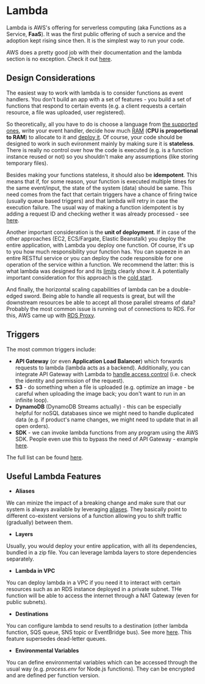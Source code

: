 # Lambda

Lambda is AWS's offering for serverless computing (aka Functions as a Service, **FaaS**). It was the first public offering of such a service and the adoption kept rising since then. It is the simplest way to run your code.

AWS does a pretty good job with their documentation and the lambda section is no exception. Check it out [here](https://docs.aws.amazon.com/lambda/latest/dg/welcome.html).

## Design Considerations

The easiest way to work with lambda is to consider functions as event handlers. You don't build an app with a set of features - you build a set of functions that respond to certain events (e.g. a client requests a certain resource, a file was uploaded, user registered).

So theoretically, all you have to do is choose a language from [the supported ones](https://aws.amazon.com/lambda/faqs/#:~:text=AWS%20Lambda%20natively%20supports%20Java,%2C%20C%23%2C%20Go%20and%20PowerShell.), write your event handler, decide how much [RAM](https://dev.to/byrro/how-to-optimize-lambda-memory-and-cpu-4dj1) (**CPU is proportional to RAM**) to allocate to it and [deploy it](https://docs.aws.amazon.com/lambda/latest/dg/nodejs-package.html). Of course, your code should be designed to work in such evironment mainly by making sure it is **stateless**. There is really no control over how the code is executed (e.g. is a function instance reused or not) so you shouldn't make any assumptions (like storing temporary files).

Besides making your functions stateless, it should also be **idempotent**. This means that if, for some reason, your function is executed multiple times for the same event/input, the state of the system (data) should be same. This need comes from the fact that certain triggers have a chance of firing twice (usually queue based triggers) and that lambda will retry in case the execution failure. The usual way of making a function idempotent is by adding a request ID and checking wether it was already processed - see [here](https://aws.amazon.com/premiumsupport/knowledge-center/lambda-function-idempotent/).

Another important consideration is the **unit of deployment**. If in case of the other approaches (EC2, ECS/Fargate, Elastic Beanstalk) you deploy the entire application, with Lambda you deploy one function. Of course, it's up to you how much responsibility your function has. You can squeeze in an entire RESTful service or you can deploy the code responsible for one operation of the service within a function. We recommend the latter: this is what lambda was designed for and its [limits](https://docs.aws.amazon.com/lambda/latest/dg/gettingstarted-limits.html) clearly show it. A potentially important consideration for this approach is the [cold start](https://read.acloud.guru/cold-starting-lambdas-2c663055589e).

And finally, the horizontal scaling capabilities of lambda can be a double-edged sword. Being able to handle all requests is great, but will the downstream resources be able to accept all those parallel streams of data? Probably the most common issue is running out of connections to RDS. For this, AWS came up with [RDS Proxy](https://aws.amazon.com/blogs/compute/using-amazon-rds-proxy-with-aws-lambda/).

## Triggers

The most common triggers include:

- **API Gateway** (or even **Application Load Balancer**) which forwards requests to lambda (lambda acts as a backend). Additionally, you can integrate API Gateway with Lambda to [handle access control](https://docs.aws.amazon.com/apigateway/latest/developerguide/apigateway-use-lambda-authorizer.html) (i.e. check the identity and permission of the request).
- **S3** - do something when a file is uploaded (e.g. optimize an image - be careful when uploading the image back; you don't want to run in an infinite loop).
- **DynamoDB** (DynamoDB Streams actually) - this can be especially helpful for noSQL databases since we might need to handle duplicated data (e.g. if product's name changes, we might need to update that in all open orders).
- **SDK** - we can invoke lambda functions from any program using the AWS SDK. People even use this to bypass the need of API Gateway - example [here](https://www.cloudreach.com/en/resources/blog/serverless-aws-no-api-gateway/).

The full list can be found [here](https://docs.aws.amazon.com/lambda/latest/dg/lambda-services.html).

## Useful Lambda Features

- **Aliases**

We can minize the impact of a breaking change and make sure that our system is always available by leveraging [aliases](https://aws.amazon.com/blogs/compute/implementing-canary-deployments-of-aws-lambda-functions-with-alias-traffic-shifting/). They basically point to different co-existent versions of a function allowing you to shift traffic (gradually) between them.

- **Layers**

Usually, you would deploy your entire application, with all its dependencies, bundled in a zip file. You can leverage lambda layers to store dependencies separately.

- **Lambda in VPC**

You can deploy lambda in a VPC if you need it to interact with certain resources such as an RDS instance deployed in a private subnet. THe function will be able to access the internet through a NAT Gateway (even for public subnets).

- **Destinations**

You can configure lambda to send results to a destination (other lambda function, SQS queue, SNS topic or EventBridge bus). See more [here](https://aws.amazon.com/blogs/compute/introducing-aws-lambda-destinations/). This feature supersedes dead-letter queues.

- **Environmental Variables**

You can define environmental variables which can be accessed through the usual way (e.g. _process.env_ for Node.js functions). They can be encrypted and are defined per function version.
